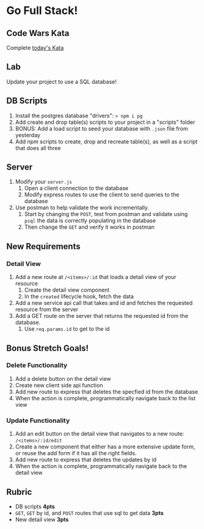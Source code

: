 Go Full Stack!
===

## Code Wars Kata

Complete [today's Kata](https://www.codewars.com/kata/find-the-middle-element) 

## Lab

Update your project to use a SQL database!

## DB Scripts

1. Install the postgres database "drivers": `> npm i pg`
1. Add create and drop table(s) scripts to your project in a "scripts" folder
1. BONUS: Add a load script to seed your database with `.json` file from yesterday
1. Add npm scripts to create, drop and recreate table(s), as well as a script that does all three

## Server

1. Modify your `server.js`
    1. Open a client connection to the database
    1. Modify express routes to use the client to send queries to the database
1. Use postman to help validate the work incrementally. 
    1. Start by changing the `POST`, test from postman and validate using `psql` the data is correctly
    populating in the database
    1. Then change the `GET` and verify it works in postman

## New Requirements

### Detail View

1. Add a new route at `/<items>/:id` that loads a detail view of your resource
    1. Create the detail view component
    1. In the `created` lifecycle hook, fetch the data
1. Add a new service api call that takes and id and fetches the requested resource from the server
1. Add a GET route on the server that returns the requested id from the database.
    1. Use `req.params.id` to get to the id

## Bonus Stretch Goals!

### Delete Functionality

1. Add a delete button on the detail view
1. Create new client side api function
1. Add new route to express that deletes the specfied id from the database
1. When the action is complete, programmatically navigate back to the list view


### Update Functionality

1. Add an edit button on the detail view that navigates to a new route: `/<items>/:id/edit`
1. Create a new component that either has a more extensive update form, or reuse the add form if it has
all the right fields.
1. Add new route to express that deletes the updates by id
1. When the action is complete, programmatically navigate back to the detail view
    
## Rubric

* DB scripts **4pts**
* `GET`, `GET` by id, and `POST` routes that use sql to get data **3pts**
* New detail view **3pts**
    
